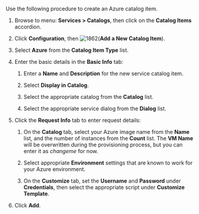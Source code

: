 Use the following procedure to create an Azure catalog item.

1.  Browse to menu: **Services > Catalogs**, then click on the **Catalog Items** accordion.

2.  Click **Configuration**, then
    ![1862](../images/1862.png)(**Add a New Catalog Item**).

3.  Select **Azure** from the **Catalog Item Type** list.

4.  Enter the basic details in the **Basic Info** tab:

    1.  Enter a **Name** and **Description** for the new service catalog
        item.

    2.  Select **Display in Catalog**.

    3.  Select the appropriate catalog from the **Catalog** list.

    4.  Select the appropriate service dialog from the **Dialog** list.

5.  Click the **Request Info** tab to enter request details:

    1.  On the **Catalog** tab, select your Azure image name from the
        **Name** list, and the number of instances from the **Count**
        list. The **VM Name** will be overwritten during the
        provisioning process, but you can enter it as *changeme* for
        now.

    2.  Select appropriate **Environment** settings that are known to
        work for your Azure environment.

    3.  On the **Customize** tab, set the **Username** and **Password**
        under **Credentials**, then select the appropriate script under
        **Customize Template**.

6.  Click **Add**.
